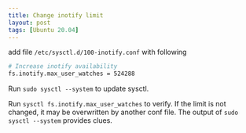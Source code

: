 ```yaml
---
title: Change inotify limit
layout: post
tags: [Ubuntu 20.04]
---
```


add file `/etc/sysctl.d/100-inotify.conf` with following
```bash
# Increase inotify availability
fs.inotify.max_user_watches = 524288
```

Run `sudo sysctl --system` to update sysctl.

Run `sysctl fs.inotify.max_user_watches` to verify.
If the limit is not changed, it may be overwritten by another conf file.  The output of `sudo sysctl --system` provides clues.
